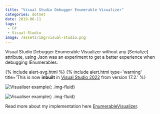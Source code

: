 ```yaml
---
title: "Visual Studio Debugger Enumerable Visualizer"
categories: dotnet
date: 2019-06-11
tags:
 - C# 
 - Visual-Studio
image: /assets/img/visual-studio.png
---
```

Visual Studio Debugger Enumerable Visualizer without any [Serialize] attribute, using Json was an experiment to get a better experience when debugging IEnumerables.

{% include alert-svg.html %}
{% include alert.html type='warning' title='This is now <strong>inbuilt</strong> in <a href="https://devblogs.microsoft.com/visualstudio/view-net-collections-with-the-new-ienumerable-debugger-visualizer/">Visual Studio 2022</a> from version 17.2.' %}

![Visualiser example](https://user-images.githubusercontent.com/4528464/59273012-2dc98f80-8c4f-11e9-8a76-c11620581a3e.png){: .img-fluid}

![Visualiser example](https://user-images.githubusercontent.com/4528464/46559908-c0a87200-c8e9-11e8-83ba-deea211840f0.png){: .img-fluid}

Read more about my implementation here [EnumerableVisualizer](https://github.com/codecapital/EnumerableVisualizer).


